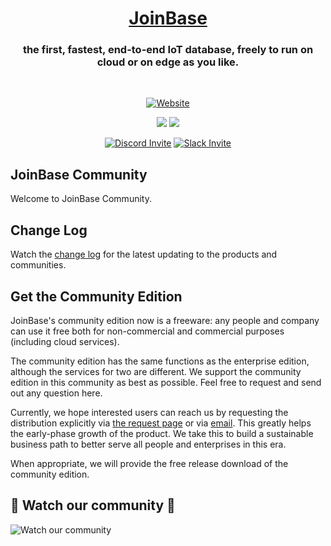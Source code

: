 <h1 align="center">
<a href="https://JoinBase.io/">JoinBase</a> </h1>

<h3 align="center">
the first, fastest, end-to-end IoT database, freely to run on cloud or on edge as you like.
</h3>

<br>

<div align="center">

  <a href="">[![Website](https://img.shields.io/badge/https://-joinbase.io-blue.svg)](https://joinbase.io/)</a>

</div>

<div align="center">

  <a href="">![](https://img.shields.io/github/stars/open-joinbase/JoinBase)</a>
  <a href="">![](https://img.shields.io/github/issues/open-joinbase/JoinBase)</a>

</div>

<div align="center">
 
  <a href="">[![Discord Invite](https://img.shields.io/discord/1031840841226002522?logo=discord&labelColor=8b2671)](https://discord.gg/sqX6vfnURj)</a>
  <a href="">[![Slack Invite](https://img.shields.io/badge/Slack-Join-blue?logo=slack&labelColor=8b2671)](https://join.slack.com/t/joinbaseworkspace/shared_invite/zt-1bizmnl2c-HaXl93gZ5Hnm_ukDAotZzg)</a>

</div>

## JoinBase Community

Welcome to JoinBase Community.

## Change Log 

Watch the [change log](/CHANGELOG.md) for the latest updating to the products and communities.

## Get the Community Edition

JoinBase's community edition now is a freeware: any people and company can use it free both for non-commercial and commercial purposes (including cloud services). 

The community edition has the same functions as the enterprise edition, although the services for two are different. We support the community edition in this community as best as possible. Feel free to request and send out any question here.

Currently, we hope interested users can reach us by requesting the distribution explicitly via [the request page](https://joinbase.io/request) or via [email](mailto://contact@joinbase.io). This greatly helps the early-phase growth of the product. We take this to build a sustainable business path to better serve all people and enterprises in this era. 

When appropriate, we will provide the free release download of the community edition.

## :revolving_hearts: Watch our community :revolving_hearts:

![Watch our community](https://user-images.githubusercontent.com/79301703/182365526-df074c64-cee4-45f6-b8e0-b912f17332c6.gif)

